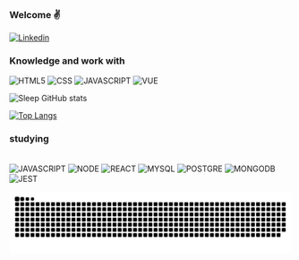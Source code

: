 
### Welcome ✌️

[![Linkedin](https://img.shields.io/badge/LinkedIn-0077B5?style=for-the-badge&logo=linkedin&logoColor=white)](https://www.linkedin.com/in/alvarojuniorcwb/)

### Knowledge and work with

![HTML5](https://img.shields.io/badge/HTML5-E34F26?style=for-the-badge&logo=html5&logoColor=white)
![CSS](https://img.shields.io/badge/CSS-239120?&style=for-the-badge&logo=css3&logoColor=white)
![JAVASCRIPT](https://img.shields.io/badge/JavaScript-323330?style=for-the-badge&logo=javascript&logoColor=F7DF1E)
![VUE](https://img.shields.io/badge/Vue.js-35495E?style=for-the-badge&logo=vue.js&logoColor=4FC08D)

![Sleep GitHub stats](https://github-readme-stats.vercel.app/api?username=sleeptd2&show_icons=true&theme=synthwave)

[![Top Langs](https://github-readme-stats.vercel.app/api/top-langs/?username=sleeptd2&show_icons=true&theme=synthwave)](https://github.com/anuraghazra/github-readme-stats)


### studying

<div style="display: inline_block"><br/>
<img align="center" alt="JAVASCRIPT" src="https://img.shields.io/badge/JavaScript-323330?style=for-the-badge&logo=javascript&logoColor=F7DF1E" />
<img align="center" alt="NODE" src="https://img.shields.io/badge/Node.js-43853D?style=for-the-badge&logo=node.js&logoColor=white" />
<img align="center" alt="REACT" src="https://img.shields.io/badge/React-20232A?style=for-the-badge&logo=react&logoColor=61DAFB" />
<img align="center" alt="MYSQL" src="https://img.shields.io/badge/MySQL-00000F?style=for-the-badge&logo=mysql&logoColor=white" />
<img align="center" alt="POSTGRE" src="https://img.shields.io/badge/PostgreSQL-316192?style=for-the-badge&logo=postgresql&logoColor=white" />
<img align="center" alt="MONGODB" src="https://img.shields.io/badge/MongoDB-4EA94B?style=for-the-badge&logo=mongodb&logoColor=white" />
<img align="center" alt="JEST" src="https://img.shields.io/badge/Jest-323330?style=for-the-badge&logo=Jest&logoColor=white" />
</div>

![Snake animation](https://github.com/sleeptd2/sleeptd2/blob/output/github-contribution-grid-snake.svg)
